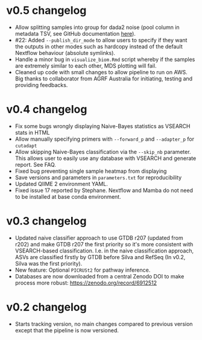# v0.5 changelog
* Allow splitting samples into group for dada2 noise (pool column in metadata TSV, see
  GitHub documentation [here](https://github.com/PacificBiosciences/pb-16S-nf#pooling)).
* #22: Added `--publish_dir_mode` to allow users to specify if they want the outputs in
  other modes such as hardcopy instead of the default Nextflow behaviour (absolute symlinks).
* Handle a minor bug in `visualize_biom.Rmd` script whereby if the samples are extremely
  similar to each other, MDS plotting will fail.
* Cleaned up code with small changes to allow pipeline to run on AWS. Big thanks to
  collaborator from AGRF Australia for initiating, testing and providing feedbacks.

# v0.4 changelog
* Fix some bugs wrongly displaying Naive-Bayes statistics as VSEARCH stats in HTML
* Allow manually specifying primers with `--forward_p` and `--adapter_p` for
  `cutadapt`
* Allow skipping Naive-Bayes classification via the `--skip_nb` parameter. This
  allows user to easily use any database with VSEARCH and generate report. See FAQ.
* Fixed bug preventing single sample heatmap from displaying
* Save versions and parameters in `parameters.txt` for reproducibility
* Updated QIIME 2 environment YAML.
* Fixed issue 17 reported by Stephane. Nextflow and Mamba do not need to be installed
  at base conda environment.

# v0.3 changelog
* Updated naive classifier approach to use GTDB r207 (updated from r202) and make GTDB r207 the first priority so it's more consistent with VSEARCH-based classification. I.e. in the naive classification approach, ASVs are classified firstly by GTDB before Silva and RefSeq (In v0.2, Silva was the first priority).
* New feature: Optional  `PICRUSt2` for pathway inference.
* Databases are now downloaded from a central Zenodo DOI to make process more robust: https://zenodo.org/record/6912512 

# v0.2 changelog
* Starts tracking version, no main changes compared to previous version except that the pipeline is now versioned.

